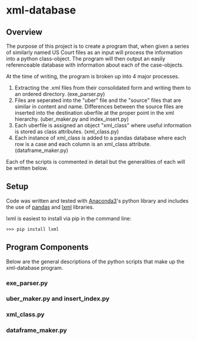 # xml-database

## Overview

The purpose of this project is to create a program that, when given a series of similarly named US Court files as an input will process the information into a python class-object. The program will then output an easily referenceable database with information about each of the case-objects.

At the time of writing, the program is broken up into 4 major processes.
1. Extracting the .xml files from their consolidated form and writing them to an ordered directory. (exe_parser.py)
2. Files are seperated into the "uber" file and the "source" files that are similar in content and name. Differences between the source files are inserted into the destination uberfile at the proper point in the xml hierarchy. (uber_maker.py and index_insert.py)
3. Each uberfile is assigned an object "xml_class" where useful information is stored as class attributes. (xml_class.py)
4. Each instance of xml_class is added to a pandas database where each row is a case and each column is an xml_class attribute. (dataframe_maker.py)

Each of the scripts is commented in detail but the generalities of each will be written below.

## Setup
Code was written and tested with [Anaconda3](https://conda.io/docs/user-guide/install/download.html)'s python library and includes the use of [pandas](https://pandas.pydata.org/) and [lxml](https://lxml.de/) libraries.

lxml is easiest to install via pip in the command line:
```
>>> pip install lxml
```
## Program Components
Below are the general descriptions of the python scripts that make up the xml-database program.
### exe_parser.py
### uber_maker.py and insert_index.py
### xml_class.py
### dataframe_maker.py
